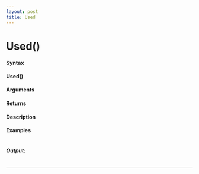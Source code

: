 ```yaml
---
layout: post
title: Used
---
```


# Used()


#### Syntax

#### Used()

#### Arguments

#### Returns

#### Description

#### Examples

```

```

##### Output:

```

```

---